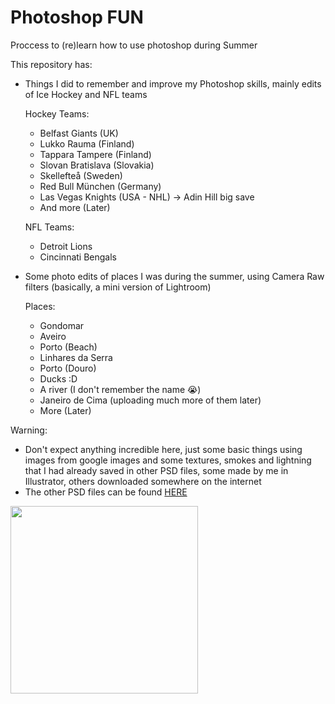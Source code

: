 # Photoshop FUN
Proccess to (re)learn how to use photoshop during Summer

This repository has:
- Things I did to remember and improve my Photoshop skills, mainly edits of Ice Hockey and NFL teams

   Hockey Teams:
  - Belfast Giants (UK)
  - Lukko Rauma (Finland)
  - Tappara Tampere (Finland)
  - Slovan Bratislava (Slovakia)
  - Skellefteå (Sweden)
  - Red Bull München (Germany)
  - Las Vegas Knights (USA - NHL) -> Adin Hill big save 
  - And more (Later)
  
  NFL Teams:
  - Detroit Lions 
  - Cincinnati Bengals

- Some photo edits of places I was during the summer, using Camera Raw filters (basically, a mini version of Lightroom)

  Places:

  - Gondomar
  - Aveiro
  - Porto (Beach)
  - Linhares da Serra
  - Porto (Douro)
  - Ducks :D
  - A river (I don't remember the name 😭)
  - Janeiro de Cima (uploading much more of them later)
  - More (Later)


Warning:
- Don't expect anything incredible here, just some basic things using images from google images and some textures, smokes and lightning that I had already saved in other PSD files, some made by me in Illustrator, others downloaded somewhere on the internet
- The other PSD files can be found [HERE](https://mega.nz/file/41wgVTSS#tQZ4rbxwDqd5wP9wPfQ1YFQfNNq3WUP6n388W-msCU0)





<img src="https://media.giphy.com/media/kaIUUV15xgvpiKJ8K6/giphy.gif" width="300">



